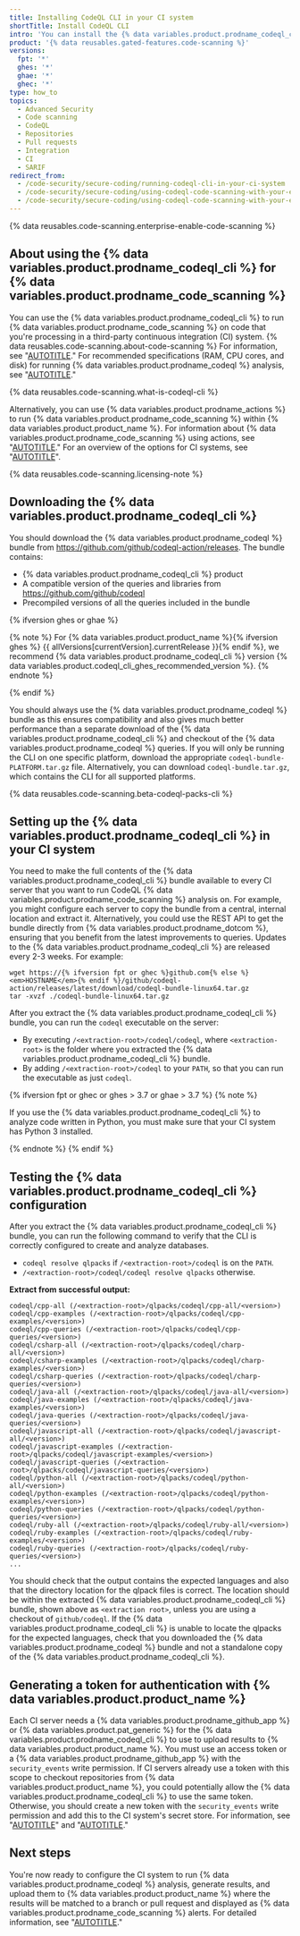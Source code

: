 ```yaml
---
title: Installing CodeQL CLI in your CI system
shortTitle: Install CodeQL CLI
intro: 'You can install the {% data variables.product.prodname_codeql_cli %} and use it to perform {% data variables.product.prodname_codeql %} {% data variables.product.prodname_code_scanning %} in a third-party continuous integration system.'
product: '{% data reusables.gated-features.code-scanning %}'
versions:
  fpt: '*'
  ghes: '*'
  ghae: '*'
  ghec: '*'
type: how_to
topics:
  - Advanced Security
  - Code scanning
  - CodeQL
  - Repositories
  - Pull requests
  - Integration
  - CI
  - SARIF
redirect_from:
  - /code-security/secure-coding/running-codeql-cli-in-your-ci-system
  - /code-security/secure-coding/using-codeql-code-scanning-with-your-existing-ci-system/running-codeql-cli-in-your-ci-system
  - /code-security/secure-coding/using-codeql-code-scanning-with-your-existing-ci-system/installing-codeql-cli-in-your-ci-system
---
```

{% data reusables.code-scanning.enterprise-enable-code-scanning %}

## About using the {% data variables.product.prodname_codeql_cli %} for {% data variables.product.prodname_code_scanning %}

You can use the {% data variables.product.prodname_codeql_cli %} to run {% data variables.product.prodname_code_scanning %} on code that you're processing in a third-party continuous integration (CI) system. {% data reusables.code-scanning.about-code-scanning %} For information, see "[AUTOTITLE](/code-security/code-scanning/automatically-scanning-your-code-for-vulnerabilities-and-errors/about-code-scanning-with-codeql)." For recommended specifications (RAM, CPU cores, and disk) for running {% data variables.product.prodname_codeql %} analysis, see "[AUTOTITLE](/code-security/code-scanning/automatically-scanning-your-code-for-vulnerabilities-and-errors/recommended-hardware-resources-for-running-codeql)."

{% data reusables.code-scanning.what-is-codeql-cli %}

Alternatively, you can use {% data variables.product.prodname_actions %} to run {% data variables.product.prodname_code_scanning %} within {% data variables.product.product_name %}. For information about {% data variables.product.prodname_code_scanning %} using actions, see "[AUTOTITLE](/code-security/code-scanning/automatically-scanning-your-code-for-vulnerabilities-and-errors/configuring-code-scanning-for-a-repository)." For an overview of the options for CI systems, see "[AUTOTITLE](/code-security/code-scanning/using-codeql-code-scanning-with-your-existing-ci-system/about-codeql-code-scanning-in-your-ci-system)".

{% data reusables.code-scanning.licensing-note %}

## Downloading the {% data variables.product.prodname_codeql_cli %}

You should download the {% data variables.product.prodname_codeql %} bundle from https://github.com/github/codeql-action/releases. The bundle contains:

- {% data variables.product.prodname_codeql_cli %} product
- A compatible version of the queries and libraries from https://github.com/github/codeql
- Precompiled versions of all the queries included in the bundle

{% ifversion ghes or ghae %}

{% note %}
For {% data variables.product.product_name %}{% ifversion ghes %} {{ allVersions[currentVersion].currentRelease }}{% endif %}, we recommend {% data variables.product.prodname_codeql_cli %} version {% data variables.product.codeql_cli_ghes_recommended_version %}.
{% endnote %}

{% endif %}

You should always use the {% data variables.product.prodname_codeql %} bundle as this ensures compatibility and also gives much better performance than a separate download of the {% data variables.product.prodname_codeql_cli %} and checkout of the {% data variables.product.prodname_codeql %} queries. If you will only be running the CLI on one specific platform, download the appropriate `codeql-bundle-PLATFORM.tar.gz` file. Alternatively, you can download `codeql-bundle.tar.gz`, which contains the CLI for all supported platforms.

{% data reusables.code-scanning.beta-codeql-packs-cli %}

## Setting up the {% data variables.product.prodname_codeql_cli %} in your CI system

You need to make the full contents of the {% data variables.product.prodname_codeql_cli %} bundle available to every CI server that you want to run CodeQL {% data variables.product.prodname_code_scanning %} analysis on. For example, you might configure each server to copy the bundle from a central, internal location and extract it. Alternatively, you could use the REST API to get the bundle directly from {% data variables.product.prodname_dotcom %}, ensuring that you benefit from the latest improvements to queries. Updates to the {% data variables.product.prodname_codeql_cli %} are released every 2-3 weeks. For example:

```shell
wget https://{% ifversion fpt or ghec %}github.com{% else %}<em>HOSTNAME</em>{% endif %}/github/codeql-action/releases/latest/download/codeql-bundle-linux64.tar.gz
tar -xvzf ./codeql-bundle-linux64.tar.gz
```

After you extract the {% data variables.product.prodname_codeql_cli %} bundle, you can run the `codeql` executable on the server:

- By executing `/<extraction-root>/codeql/codeql`, where `<extraction-root>` is the folder where you extracted the {% data variables.product.prodname_codeql_cli %} bundle.
- By adding `/<extraction-root>/codeql` to your `PATH`, so that you can run the executable as just `codeql`.

{% ifversion fpt or ghec or ghes > 3.7 or ghae > 3.7 %}
{% note %}

If you use the {% data variables.product.prodname_codeql_cli %} to analyze code written in Python, you must make sure that your CI system has Python 3 installed.

{% endnote %}
{% endif %}

## Testing the {% data variables.product.prodname_codeql_cli %} configuration

After you extract the {% data variables.product.prodname_codeql_cli %} bundle, you can run the following command to verify that the CLI is correctly configured to create and analyze databases.

- `codeql resolve qlpacks` if `/<extraction-root>/codeql` is on the `PATH`.
- `/<extraction-root>/codeql/codeql resolve qlpacks` otherwise.

**Extract from successful output:**

```
codeql/cpp-all (/<extraction-root>/qlpacks/codeql/cpp-all/<version>)
codeql/cpp-examples (/<extraction-root>/qlpacks/codeql/cpp-examples/<version>)
codeql/cpp-queries (/<extraction-root>/qlpacks/codeql/cpp-queries/<version>)
codeql/csharp-all (/<extraction-root>/qlpacks/codeql/charp-all/<version>)
codeql/csharp-examples (/<extraction-root>/qlpacks/codeql/charp-examples/<version>)
codeql/csharp-queries (/<extraction-root>/qlpacks/codeql/charp-queries/<version>)
codeql/java-all (/<extraction-root>/qlpacks/codeql/java-all/<version>)
codeql/java-examples (/<extraction-root>/qlpacks/codeql/java-examples/<version>)
codeql/java-queries (/<extraction-root>/qlpacks/codeql/java-queries/<version>)
codeql/javascript-all (/<extraction-root>/qlpacks/codeql/javascript-all/<version>)
codeql/javascript-examples (/<extraction-root>/qlpacks/codeql/javascript-examples/<version>)
codeql/javascript-queries (/<extraction-root>/qlpacks/codeql/javascript-queries/<version>)
codeql/python-all (/<extraction-root>/qlpacks/codeql/python-all/<version>)
codeql/python-examples (/<extraction-root>/qlpacks/codeql/python-examples/<version>)
codeql/python-queries (/<extraction-root>/qlpacks/codeql/python-queries/<version>)
codeql/ruby-all (/<extraction-root>/qlpacks/codeql/ruby-all/<version>)
codeql/ruby-examples (/<extraction-root>/qlpacks/codeql/ruby-examples/<version>)
codeql/ruby-queries (/<extraction-root>/qlpacks/codeql/ruby-queries/<version>)
...
```

You should check that the output contains the expected languages and also that the directory location for the qlpack files is correct. The location should be within the extracted {% data variables.product.prodname_codeql_cli %} bundle, shown above as `<extraction root>`, unless you are using a checkout of `github/codeql`. If the {% data variables.product.prodname_codeql_cli %} is unable to locate the qlpacks for the expected languages, check that you downloaded the {% data variables.product.prodname_codeql %} bundle and not a standalone copy of the {% data variables.product.prodname_codeql_cli %}.

## Generating a token for authentication with {% data variables.product.product_name %}

Each CI server needs a {% data variables.product.prodname_github_app %} or {% data variables.product.pat_generic %} for the {% data variables.product.prodname_codeql_cli %} to use to upload results to {% data variables.product.product_name %}. You must use an access token or a {% data variables.product.prodname_github_app %} with the `security_events` write permission. If CI servers already use a token with this scope to checkout repositories from {% data variables.product.product_name %}, you could potentially allow the {% data variables.product.prodname_codeql_cli %} to use the same token. Otherwise, you should create a new token with the `security_events` write permission and add this to the CI system's secret store. For information, see "[AUTOTITLE](/apps/creating-github-apps)" and "[AUTOTITLE](/authentication/keeping-your-account-and-data-secure/creating-a-personal-access-token)."

## Next steps

You're now ready to configure the CI system to run {% data variables.product.prodname_codeql %} analysis, generate results, and upload them to {% data variables.product.product_name %} where the results will be matched to a branch or pull request and displayed as {% data variables.product.prodname_code_scanning %} alerts. For detailed information, see "[AUTOTITLE](/code-security/code-scanning/using-codeql-code-scanning-with-your-existing-ci-system/configuring-codeql-cli-in-your-ci-system)."
